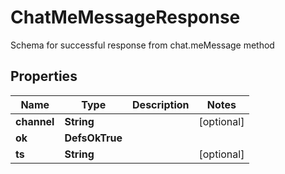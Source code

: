 

# ChatMeMessageResponse

Schema for successful response from chat.meMessage method

## Properties

| Name | Type | Description | Notes |
|------------ | ------------- | ------------- | -------------|
|**channel** | **String** |  |  [optional] |
|**ok** | **DefsOkTrue** |  |  |
|**ts** | **String** |  |  [optional] |



